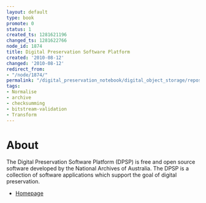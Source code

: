 ```yaml
---
layout: default
type: book
promote: 0
status: 1
created_ts: 1281621196
changed_ts: 1281622766
node_id: 1874
title: Digital Preservation Software Platform
created: '2010-08-12'
changed: '2010-08-12'
redirect_from:
- "/node/1874/"
permalink: "/digital_preservation_notebook/digital_object_storage/repository_systems/digital_preservation_software_platform/"
tags:
- Normalise
- archive
- checksumming
- bitstream-validation
- Transform
---
```

About
=====
The Digital Preservation Software Platform (DPSP) is free and open source software developed by the National Archives of Australia. The DPSP is a collection of software applications which support the goal of digital preservation.

* [Homepage](http://dpsp.sourceforge.net/)

